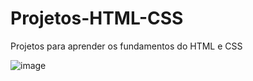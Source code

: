 # Projetos-HTML-CSS
 Projetos para aprender os fundamentos do HTML e CSS

![image](https://github.com/BrunaGrassi/Projetos-HTML-CSS/assets/101432594/a7b05884-2e63-4347-9870-04cab04e1183)
